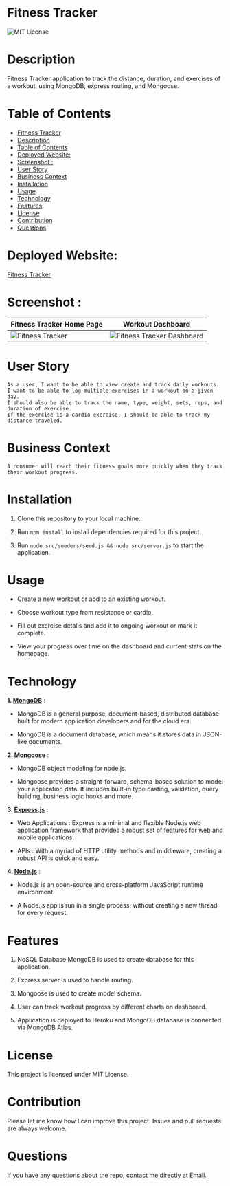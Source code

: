 # Fitness Tracker

![MIT License](https://img.shields.io/badge/license-MIT-green)

# Description

Fitness Tracker application to track the distance, duration, and exercises of a workout, using MongoDB, express routing, and Mongoose.

# Table of Contents

- [Fitness Tracker](#fitness-tracker)
- [Description](#description)
- [Table of Contents](#table-of-contents)
- [Deployed Website:](#deployed-website)
- [Screenshot :](#screenshot-)
- [User Story](#user-story)
- [Business Context](#business-context)
- [Installation](#installation)
- [Usage](#usage)
- [Technology](#technology)
- [Features](#features)
- [License](#license)
- [Contribution](#contribution)
- [Questions](#questions)

# Deployed Website:

[Fitness Tracker](https://powerful-lake-63027.herokuapp.com/?id=60f2a3bae87aeb00205a0d1b)

# Screenshot :

| Fitness Tracker Home Page                            | Workout Dashboard                                                       |
| ---------------------------------------------------- | ----------------------------------------------------------------------- |
| ![Fitness Tracker](public/images/FitnessTracker.png) | ![Fitness Tracker Dashboard](public/images/FitnessTrackerDashboard.png) |

# User Story

```
As a user, I want to be able to view create and track daily workouts.
I want to be able to log multiple exercises in a workout on a given day.
I should also be able to track the name, type, weight, sets, reps, and duration of exercise.
If the exercise is a cardio exercise, I should be able to track my distance traveled.
```

# Business Context

```
A consumer will reach their fitness goals more quickly when they track their workout progress.
```

# Installation

1. Clone this repository to your local machine.

2. Run `npm install` to install dependencies required for this project.

3. Run `node src/seeders/seed.js && node src/server.js` to start the application.

# Usage

- Create a new workout or add to an existing workout.

- Choose workout type from resistance or cardio.

- Fill out exercise details and add it to ongoing workout or mark it complete.

- View your progress over time on the dashboard and current stats on the homepage.

# Technology

**1. [MongoDB](https://www.mongodb.com/)** :

- MongoDB is a general purpose, document-based, distributed database built for modern application developers and for the cloud era.

- MongoDB is a document database, which means it stores data in JSON-like documents.

**2. [Mongoose](https://mongoosejs.com/)** :

- MongoDB object modeling for node.js.

- Mongoose provides a straight-forward, schema-based solution to model your application data. It includes built-in type casting, validation, query building, business logic hooks and more.

**3. [Express.js](https://expressjs.com/)** :

- Web Applications : Express is a minimal and flexible Node.js web application framework that provides a robust set of features for web and mobile applications.

- APIs : With a myriad of HTTP utility methods and middleware, creating a robust API is quick and easy.

**4. [Node.js](https://nodejs.org/en/)** :

- Node.js is an open-source and cross-platform JavaScript runtime environment.

- A Node.js app is run in a single process, without creating a new thread for every request.

# Features

1. NoSQL Database MongoDB is used to create database for this application.

2. Express server is used to handle routing.

3. Mongoose is used to create model schema.

4. User can track workout progress by different charts on dashboard.

5. Application is deployed to Heroku and MongoDB database is connected via MongoDB Atlas.

# License

This project is licensed under MIT License.

# Contribution

Please let me know how I can improve this project. Issues and pull requests are always welcome.

# Questions

If you have any questions about the repo,
contact me directly at [Email](mailto:hakelcam@gmail.com).
